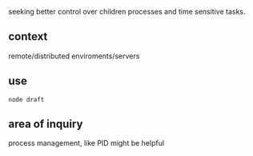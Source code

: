 seeking better control over children processes and time sensitive tasks.

## context

remote/distributed enviroments/servers

## use

`node draft`

## area of inquiry

process management, like PID might be helpful